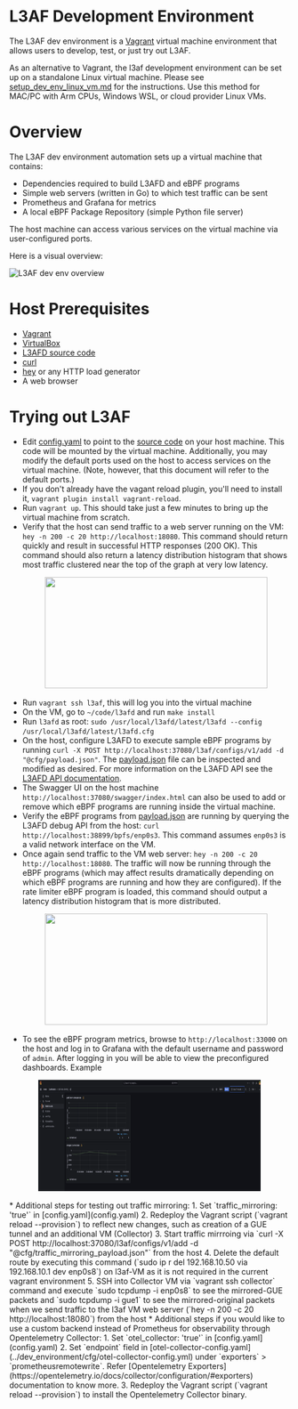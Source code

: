 # L3AF Development Environment

The L3AF dev environment is a [Vagrant](https://www.vagrantup.com/) virtual
machine environment that allows users to develop, test, or just try out L3AF.

As an alternative to Vagrant, the l3af development environment can be set up on a standalone Linux virtual machine. Please see [setup_dev_env_linux_vm.md](setup_dev_env_linux_vm.md) for the instructions. Use this method for MAC/PC with Arm CPUs, Windows WSL, or cloud provider Linux VMs.

# Overview

The L3AF dev environment automation sets up a virtual machine that contains:

* Dependencies required to build L3AFD and eBPF programs
* Simple web servers (written in Go) to which test traffic can be sent
* Prometheus and Grafana for metrics
* A local eBPF Package Repository (simple Python file server)

The host machine can access various services on the virtual machine via
user-configured ports.

Here is a visual overview:

![L3AF dev env overview](../images/L3AF_dev_env.png)

# Host Prerequisites

* [Vagrant](https://www.vagrantup.com/)
* [VirtualBox](https://www.virtualbox.org/)
* [L3AFD source code](https://github.com/l3af-project/l3afd)
* [curl](https://curl.se/)
* [hey](https://github.com/rakyll/hey) or any HTTP load generator
* A web browser

# Trying out L3AF

* Edit [config.yaml](config.yaml) to point to the
  [source code](https://github.com/l3af-project/l3afd) on your host machine.
  This code will be mounted by the virtual machine. Additionally, you may modify
  the default ports used on the host to access services on the virtual machine.
  (Note, however, that this document will refer to the default ports.)
* If you don't already have the vagant reload plugin, you'll need to install it,
  `vagrant plugin install vagrant-reload`.
* Run `vagrant up`. This should take just a few minutes to bring up the
  virtual machine from scratch.
* Verify that the host can send traffic to a web server running on the VM:
  `hey -n 200 -c 20 http://localhost:18080`. This command should return quickly
  and result in successful HTTP responses (200 OK).  This command should also return a latency distribution histogram that shows
  most traffic clustered near the top of the graph at very low latency.<p align="center"><img src="https://user-images.githubusercontent.com/106849610/179866166-597bef0d-2f5f-4ae7-89ee-1acdda5fd060.png" width="400" height="200"/></p>
* Run `vagrant ssh l3af`, this will log you into the virtual machine
* On the VM, go to `~/code/l3afd` and run `make install`
* Run `l3afd` as root:
  `sudo /usr/local/l3afd/latest/l3afd --config /usr/local/l3afd/latest/l3afd.cfg`
* On the host, configure L3AFD to execute sample eBPF programs by running
  `curl -X POST http://localhost:37080/l3af/configs/v1/add -d
  "@cfg/payload.json"`. The [payload.json](cfg/payload.json) file can be
  inspected and modified as desired. For more information on the L3AFD API see
  the [L3AFD API documentation](https://github.com/l3af-project/l3afd/tree/main/docs/api).
* The Swagger UI on the host machine `http://localhost:37080/swagger/index.html`
  can also be used to add or remove which eBPF programs are running inside the
  virtual machine.
* Verify the eBPF programs from [payload.json](cfg/payload.json) are running by
  querying the L3AFD debug API from the host:
  `curl http://localhost:38899/bpfs/enp0s3`. This command assumes `enp0s3` is a
  valid network interface on the VM.
* Once again send traffic to the VM web server:
  `hey -n 200 -c 20 http://localhost:18080`. The traffic will now be running
  through the eBPF programs (which may affect results dramatically depending
  on which eBPF programs are running and how they are configured).  If the rate limiter eBPF program is loaded, this command should output a latency distribution histogram that
  is more distributed.<p align="center"><img src="https://user-images.githubusercontent.com/106849610/179867246-406a2841-5a49-4102-b42c-e9cbf07ce2c3.png" width="400" height="200"/></p>
* To see the eBPF program metrics, browse to `http://localhost:33000` on the
  host and log in to Grafana with the default username and password of `admin`.
  After logging in you will be able to view the preconfigured dashboards. Example
 <p align="center"><img src="../images/dashboard_preview.png" alt="alt text" width="400" height="200"/></p>
* Additional steps for testing out traffic mirroring:
  1. Set `traffic_mirroring: 'true'` in [config.yaml](config.yaml)
  2. Redeploy the Vagrant script (`vagrant reload --provision`) to reflect new changes, such as creation of a GUE tunnel and an additional VM (Collector)
  3. Start traffic mirrroing via `curl -X POST http://localhost:37080/l3af/configs/v1/add -d "@cfg/traffic_mirroring_payload.json"` from the host
  4. Delete the default route by executing this command (`sudo ip r del 192.168.10.50 via 192.168.10.1 dev enp0s8`) on l3af-VM as it is not required in the current vagrant environment
  5. SSH into Collector VM via `vagrant ssh collector` command and execute `sudo tcpdump -i enp0s8` to see the mirrored-GUE packets and `sudo tcpdump -i gue1` to see the mirrored-original packets when we send traffic to the l3af VM web server (`hey -n 200 -c 20 http://localhost:18080`) from the host
* Additional steps if you would like to use a custom backend instead of Prometheus for observability through Opentelemetry Collector:
  1. Set `otel_collector: 'true'` in [config.yaml](config.yaml)
  2. Set `endpoint` field in [otel-collector-config.yaml](../dev_environment/cfg/otel-collector-config.yml) under `exporters` > `prometheusremotewrite`. Refer [Opentelemetry Exporters](https://opentelemetry.io/docs/collector/configuration/#exporters) documentation to know more.
  3. Redeploy the Vagrant script (`vagrant reload --provision`) to install the Opentelemetry Collector binary.
